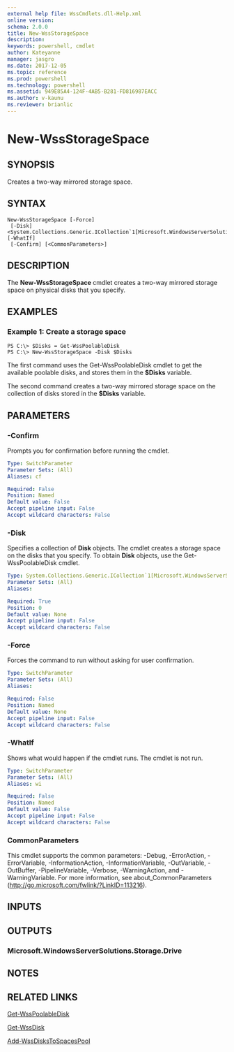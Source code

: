 ```yaml
---
external help file: WssCmdlets.dll-Help.xml
online version: 
schema: 2.0.0
title: New-WssStorageSpace
description: 
keywords: powershell, cmdlet
author: Kateyanne
manager: jasgro
ms.date: 2017-12-05
ms.topic: reference
ms.prod: powershell
ms.technology: powershell
ms.assetid: 949E85A4-124F-4AB5-B281-FD816987EACC
ms.author: v-kaunu
ms.reviewer: brianlic
---
```


# New-WssStorageSpace

## SYNOPSIS
Creates a two-way mirrored storage space.

## SYNTAX

```
New-WssStorageSpace [-Force]
 [-Disk] <System.Collections.Generic.ICollection`1[Microsoft.WindowsServerSolutions.Storage.Disk]> [-WhatIf]
 [-Confirm] [<CommonParameters>]
```

## DESCRIPTION
The **New-WssStorageSpace** cmdlet creates a two-way mirrored storage space on physical disks that you specify.

## EXAMPLES

### Example 1: Create a storage space
```
PS C:\> $Disks = Get-WssPoolableDisk
PS C:\> New-WssStorageSpace -Disk $Disks
```

The first command uses the Get-WssPoolableDisk cmdlet to get the available poolable disks, and stores them in the **$Disks** variable.

The second command creates a two-way mirrored storage space on the collection of disks stored in the **$Disks** variable.

## PARAMETERS

### -Confirm
Prompts you for confirmation before running the cmdlet.

```yaml
Type: SwitchParameter
Parameter Sets: (All)
Aliases: cf

Required: False
Position: Named
Default value: False
Accept pipeline input: False
Accept wildcard characters: False
```

### -Disk
Specifies a collection of **Disk** objects.
The cmdlet creates a storage space on the disks that you specify.
To obtain **Disk** objects, use the Get-WssPoolableDisk cmdlet.

```yaml
Type: System.Collections.Generic.ICollection`1[Microsoft.WindowsServerSolutions.Storage.Disk]
Parameter Sets: (All)
Aliases: 

Required: True
Position: 0
Default value: None
Accept pipeline input: False
Accept wildcard characters: False
```

### -Force
Forces the command to run without asking for user confirmation.

```yaml
Type: SwitchParameter
Parameter Sets: (All)
Aliases: 

Required: False
Position: Named
Default value: None
Accept pipeline input: False
Accept wildcard characters: False
```

### -WhatIf
Shows what would happen if the cmdlet runs.
The cmdlet is not run.

```yaml
Type: SwitchParameter
Parameter Sets: (All)
Aliases: wi

Required: False
Position: Named
Default value: False
Accept pipeline input: False
Accept wildcard characters: False
```

### CommonParameters
This cmdlet supports the common parameters: -Debug, -ErrorAction, -ErrorVariable, -InformationAction, -InformationVariable, -OutVariable, -OutBuffer, -PipelineVariable, -Verbose, -WarningAction, and -WarningVariable. For more information, see about_CommonParameters (http://go.microsoft.com/fwlink/?LinkID=113216).

## INPUTS

## OUTPUTS

### Microsoft.WindowsServerSolutions.Storage.Drive

## NOTES

## RELATED LINKS

[Get-WssPoolableDisk](./Get-WssPoolableDisk.md)

[Get-WssDisk](./Get-WssDisk.md)

[Add-WssDisksToSpacesPool](./Add-WssDisksToSpacesPool.md)

